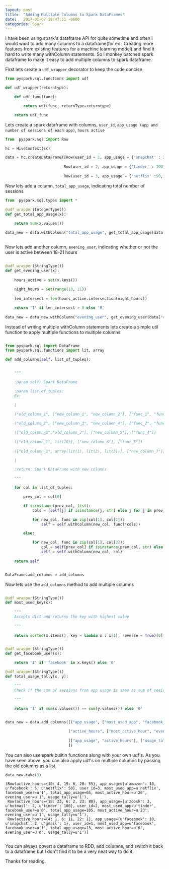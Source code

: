 ```yaml
---
layout: post
title:  "Adding Multiple Columns to Spark DataFrames"
date:   2017-01-07 18:47:51 -0600
categories: Spark
---
```


I have been using spark's dataframe API for quite sometime and often I would want to add many columns to a dataframe(for ex :  Creating more features from existing features for a machine learning model) and find it hard to write many withColumn statements. So I monkey patched spark dataframe to make it easy to add multiple columns
to spark dataframe.

First lets create a `udf_wrapper` decorator to keep the code concise

```python
from pyspark.sql.functions import udf

def udf_wrapper(returntype):

    def udf_func(func):

        return udf(func, returnType=returntype)

    return udf_func
```

Lets create a spark dataframe with columns, `user_id`, `app_usage (app and number of sessions of each app)`, `hours active`

```python
from  pyspark.sql import Row

hc = HiveContext(sc)

data = hc.createDataFrame([Row(user_id = 1, app_usage = {'snapchat' : 2, 'facebook' : 10, 'gmail' : 1}, active_hours = {4 : 1, 6 : 11, 22 : 1}),
                          
                          Row(user_id = 2, app_usage = {'tinder' : 100, 'zoosk' : 3, 'hotmail' : 2}, active_hours = {6 : 2, 18: 23, 23 : 80}),
                          
                          Row(user_id = 3, app_usage = {'netflix' :50, 'facebook' : 5, 'amazon' : 10}, active_hours = {10 : 4, 19 : 6, 20 : 55})])
```

Now lets add a column, `total_app_usage`, indicating total number of sessions

```python
from  pyspark.sql.types import *

@udf_wrapper(IntegerType())
def get_total_app_usage(x):
    
    return sum(x.values())

data_new = data.withColumn("total_app_usage", get_total_app_usage(data["app_usage"]))
    
```

Now lets add another column, `evening_user`, indicating whether or not the user is active between 18-21 hours

```python

@udf_wrapper(StringType())
def get_evening_user(x):
 
    hours_active = set(x.keys())
    
    night_hours = set(range(18, 21))
    
    len_intersect = len(hours_active.intersection(night_hours))

    return '1' if len_intersect > 0 else '0'
    
data_new = data_new.withColumn("evening_user", get_evening_user(data["active_hours"]))
```

Instead of writing multiple withColumn statements lets create a simple util function to apply multiple functions to multiple columns

```python

from pyspark.sql import DataFrame
from pyspark.sql.functions import lit, array

def add_columns(self, list_of_tuples):


    """

    :param self: Spark DataFrame

    :param list_of_tuples: 
    Ex:
    
    [

    ("old_column_1", ["new_column_1", "new_column_2"], ["func_1", "func_2"]),

    ("old_column_2", ["new_column_3", "new_column_4"], ["func_2", "func_3"])

    (["old_column_1","old_column_2"], ["new_column_5"], ["func_4"])
    
    (["old_column_1", lit(10)], ["new_column_6"], ["func_5"])
    
    (["old_column_1", array(lit(1), lit(2), lit(3))], ["new_column_7"], ["func_6"])

    ]

    :return: Spark DataFrame with new columns

    """

    for col in list_of_tuples:

        prev_col = col[0]

        if isinstance(prev_col, list):
            cols = [self[j] if isinstance(j, str) else j for j in prev_col]

            for new_col, func in zip(col[1], col[2]):
                self = self.withColumn(new_col, func(*cols))

        else:

            for new_col, func in zip(col[1], col[2]):
                col = self[prev_col] if isinstance(prev_col, str) else prev_col
                self = self.withColumn(new_col, col)
                
    return self


DataFrame.add_columns = add_columns

```

Now lets use the `add_columns` method to add multiple columns

```python

@udf_wrapper(StringType())
def most_used_key(x):
    
    """
    Accepts dict and returns the key with highest value
    
    """
    
    return sorted(x.items(), key = lambda x : x[1], reverse = True)[0][0]


@udf_wrapper(StringType())
def get_facebook_user(x):

    return '1' if 'facebook' in x.keys() else '0'

@udf_wrapper(StringType())
def total_usage_tally(x, y):

    """
    Check if the sum of sessions from app usage is same as sum of sesions from hour usage
    
    """

    return '1' if sum(x.values()) == sum(y.values()) else '0'


data_new = data.add_columns([("app_usage", ["most_used_app", "facebook_user", "total_app_usage"], [most_used_key, get_facebook_user, get_total_app_usage]),

                            ("active_hours", ["most_active_hour", "evening_user"], [most_used_key, get_evening_user]),
                            
                            (["app_usage", "active_hours"], ["usage_tally"], [total_usage_tally])
                            ])

```

You can also use spark builtin functions along with your own udf's. As you have seen above, you can also apply udf's on multiple columns by passing the old columns as a list.

```python
data_new.take(3)
```

```
[Row(active_hours={10: 4, 19: 6, 20: 55}, app_usage={u'amazon': 10, u'facebook': 5, u'netflix': 50}, user_id=3, most_used_app=u'netflix', facebook_user=u'1', total_app_usage=65, most_active_hour=u'20', evening_user=u'1', usage_tally=u'1'),
 Row(active_hours={18: 23, 6: 2, 23: 80}, app_usage={u'zoosk': 3, u'hotmail': 2, u'tinder': 100}, user_id=2, most_used_app=u'tinder', facebook_user=u'0', total_app_usage=105, most_active_hour=u'23', evening_user=u'1', usage_tally=u'1'),
 Row(active_hours={4: 1, 6: 11, 22: 1}, app_usage={u'facebook': 10, u'snapchat': 2, u'gmail': 1}, user_id=1, most_used_app=u'facebook', facebook_user=u'1', total_app_usage=13, most_active_hour=u'6', evening_user=u'0', usage_tally=u'1')]
 
```

You can always covert a dataframe to RDD, add columns, and switch it back to a dataframe but I don't find it to be a very neat way to do it.

Thanks for reading.